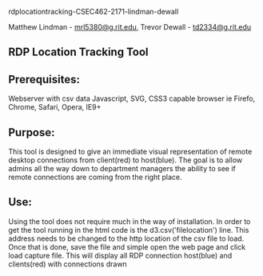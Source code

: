 rdplocationtracking-CSEC462-2171-lindman-dewall

Matthew Lindman - mrl5380@g.rit.edu, Trevor Dewall - td2334@g.rit.edu


RDP Location Tracking Tool
--------------------------------------------------

Prerequisites:
----------------
Webserver with csv data
Javascript, SVG, CSS3 capable browser ie Firefo, Chrome, Safari, Opera, IE9+


Purpose:
----------------
This tool is designed to give an immediate visual representation of remote desktop connections from client(red) to host(blue).
The goal is to allow admins all the way down to department managers the ability to see if remote connections are coming from the right place.

Use:
----------------
Using the tool does not require much in the way of installation.
In order to get the tool running in the html code is the d3.csv('filelocation') line.
This address needs to be changed to the http location of the csv file to load.
Once that is done, save the file and simple open the web page and click load capture file.
This will display all RDP connection host(blue) and clients(red) with connections drawn
